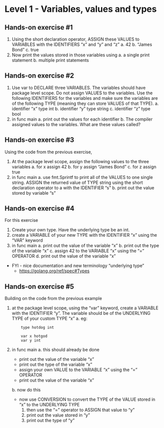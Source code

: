 # Level 1 - Variables, values and types

## Hands-on exercise #1
1. Using the short declaration operator, ASSIGN these VALUES to VARIABLES with the IDENTIFIERS “x” and “y” and “z”
    a. 42
    b. “James Bond”
    c. true
2. Now print the values stored in those variables using
    a. a single print statement
    b. multiple print statements

## Hands-on exercise #2
1. Use var to DECLARE three VARIABLES. The variables should have package level scope. Do not assign VALUES to the variables. Use the following IDENTIFIERS for the variables and make sure the variables are of the following TYPE (meaning they can store VALUES of that TYPE).
    a. identifier “x” type int
    b. identifier “y” type string
    c. identifier “z” type bool
2. in func main
    a. print out the values for each identifier
    b. The compiler assigned values to the variables. What are these values called?

## Hands-on exercise #3
Using the code from the previous exercise,
1. At the package level scope, assign the following values to the three variables
    a. for x assign 42
    b. for y assign “James Bond”
    c. for z assign true
2. in func main
    a. use fmt.Sprintf to print all of the VALUES to one single string. ASSIGN the returned value of TYPE string using the short declaration operator to a with the IDENTIFIER “s”
    b. print out the value stored by variable “s”

## Hands-on exercise #4
For this exercise
1. Create your own type. Have the underlying type be an int.
2. create a VARIABLE of your new TYPE with the IDENTIFIER “x” using the “VAR” keyword
3. in func main
    a. print out the value of the variable “x”
    b. print out the type of the variable “x”
    c. assign 42 to the VARIABLE “x” using the “=” OPERATOR
    d. print out the value of the variable “x”

* FYI - nice documentation and new terminology “underlying type”
    * https://golang.org/ref/spec#Types

## Hands-on exercise #5
Building on the code from the previous example
1. at the package level scope, using the “var” keyword, create a VARIABLE with the
IDENTIFIER “y”. The variable should be of the UNDERLYING TYPE of your custom
TYPE “x”
    a. eg:
    ```
        type hotdog int

        var x hotgod
        var y int
    ```
2. in func main
    a. this should already be done
    * print out the value of the variable “x”
    * print out the type of the variable “x”
    * assign your own VALUE to the VARIABLE “x” using the “=” OPERATOR
    * print out the value of the variable “x”
    
    b. now do this
    * now use CONVERSION to convert the TYPE of the VALUE stored in “x” to the UNDERLYING TYPE
        1. then use the “=” operator to ASSIGN that value to “y”
        2. print out the value stored in “y”
        3. print out the type of “y”
